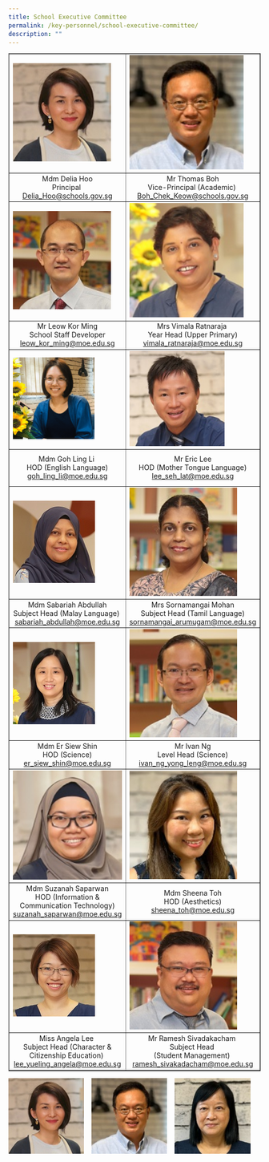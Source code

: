 ```yaml
---
title: School Executive Committee
permalink: /key-personnel/school-executive-committee/
description: ""
---
```

<table border="1" cellspacing="0">
<tbody>
<tr>
<td><img style="width: 90%;" src="/images/Mdm%20Delia%20Hoo.jpg"></td>
<td><img style="width: 90%;" src="/images/Mr Thomas Boh ii.jpg"></td>
<td><img style="width: 100%;" src="/images/Ms Jasmine Tan.jpg"></td>
</tr>
 <tr><td style="text-align: center;">Mdm Delia Hoo<br>Principal&nbsp;<br><a href="mailto:Delia_Hoo@schools.gov.sg" target="">Delia_Hoo@schools.gov.sg</a></td>
<td style="text-align: center;">Mr Thomas Boh <br>Vice-Principal (Academic)&nbsp;<br><a href="mailto:Boh_Chek_Keow@schools.gov.sg" target="">Boh_Chek_Keow@schools.gov.sg</a></td>
<td style="text-align: center;">
<div>&nbsp;Ms Jasmine Tan</div>
<div>Vice-Principal (Administration)</div>
<div><a href="mailto:tan_ai_choo@schools.gov.sg" target="">Tan_Ai_Choo@schools.gov.sg</a></div>
</td>

</tr><tr>
<td><img style="width: 90%;" src="/images/Mr%20Leow%20Kor%20Ming.jpg"></td>
<td><img style="width: 90%;" src="/images/Mrs%20Vimala%20Ratnaraja.jpg"></td>
<td><img style="width: 100%;" src="/images/Mdm%20Neo%20Hwee%20Hwee.jpg"></td>
</tr>
<tr>
<td style="text-align: center;">
<div>Mr Leow Kor Ming</div>
<div>School Staff  Developer</div>
<div><a href="mailto:leow_kor_ming@moe.edu.sg" target="">leow_kor_ming@moe.edu.sg</a></div>
</td>
<td style="text-align: center;">
<div>Mrs Vimala Ratnaraja&nbsp;</div>
<div>Year Head (Upper Primary)</div>
<div><a href="mailto:vimala_ratnaramoe.edu.sg@moe.edu.sg" target="">vimala_ratnaraja@moe.edu.sg</a></div>
</td>
<td style="text-align: center;">
<div>Ms Neo Hwee Hwee&nbsp;</div>
<div>Year Head (Lower Primary)&nbsp;</div>
<div><a href="mailto:neo_hwee_hwee@moe.edu.sg" target="">neo_hwee_hwee@moe.edu.sg</a></div>
</td>
</tr>
<tr>
<td><img style="width: 75%;" src="/images/Ms%20Goh%20Ling%20Li.png"></td>
<td><img style="width: 75%;" src="/images/Mr%20Eric%20Lee.jpg"></td>
<td><img style="width: 80%;" src="/images/Cheong Mei Yuan.jpg"></td>
</tr>
<tr>
<td style="text-align: center;">Mdm Goh Ling Li&nbsp;<br>HOD (English Language)<br><a href="mailto:goh_ling_li@moe.edu.sg" target="">goh_ling_li@moe.edu.sg</a></td>
<td style="text-align: center;">Mr Eric Lee<br>HOD (Mother Tongue Language)<br><a href="mailto:lee_seh_lat@moe.edu.sg" target="">lee_seh_lat@moe.edu.sg</a></td>
<td style="text-align: center;">Mdm Cheong Mei Yuan&nbsp;<br>Level Head (Chinese Language)<br><a href="mailto:cheong_mei_yuan@moe.edu.sg" target="">cheong_mei_yuan@moe.edu.sg</a></td>
</tr>
<tr>
<td><img src="/images/Mdm%20Sabariah%20Abdullah.jpg"></td>
<td><img style="width: 85%;" src="/images/Mrs%20Sornamangai%20Mohan.jpg"></td>
<td><img style="width: %;" src="/images/Mrs%20Sharon%20Yeo.jpg"></td>
</tr>
<tr>
<td style="text-align: center;">Mdm Sabariah Abdullah<br>Subject Head (Malay Language)&nbsp;<br><a href="mailto:sabariah_abdullah@moe.edu.sg" target="">sabariah_abdullah@moe.edu.sg</a></td>
<td style="text-align: center;">
<div>Mrs Sornamangai Mohan</div>
<div>Subject Head (Tamil Language)</div>
<div><a href="mailto:sornamangai_arumugam@moe.edu.sg" target="">sornamangai_arumugam@moe.edu.sg</a></div>
</td>
<td style="text-align: center;">Mrs Sharon Yeo<br>Subject Head (Mathematics)<br><a href="mailto:yeo_sharon@moe.edu.sg" target="">yeo_sharon@moe.edu.sg</a></td>
</tr>
<tr>
<td><img src="/images/Mdm%20Er%20Siew%20Shin.jpg"></td>
<td><img style="width: 85%;" src="/images/Mr%20Ivan%20Ng.jpg"></td>
<td><img style="width: %;" src="/images/Jan%20Hu.jpg"></td>
</tr>
<tr>
<td style="text-align: center;">Mdm Er Siew Shin<br>HOD (Science)<br><a href="mailto:er_siew_shin@moe.edu.sg" target="">er_siew_shin@moe.edu.sg</a></td>
<td style="text-align: center;">Mr Ivan Ng<br>Level Head (Science)<br><a href="mailto:ivan_ng_yong_leng@moe.edu.sg" target="">ivan_ng_yong_leng@moe.edu.sg</a></td>
<td style="text-align: center;">Ms Jan Hu Wen Ying<br>HOD (PE &amp; CCA)<br><a href="mailto:jan_hu_wen_ying@moe.edu.sg" target="">jan_hu_wen_ying@moe.edu.sg</a></td>
</tr>
<tr>
<td><img style="width: 150%;" src="/images/Mdm%20Suzanah%20Saparwan.jpg"></td>
<td><img style="width: 85%;" src="/images/Mdm%20Sheena%20Toh.jpg"></td>
<td><img style="width: %;" src="/images/Mrs%20Fion%20Ho.png"></td>
</tr>
<tr>
<td style="text-align: center;">
<div>Mdm Suzanah Saparwan<br>HOD (Information &amp; Communication Technology)<br><a href="mailto:suzanah_saparwan@moe.edu.sg" target="">suzanah_saparwan@moe.edu.sg</a></div>
</td>
<td style="text-align: center;">Mdm Sheena Toh<br>HOD (Aesthetics)<br><a href="mailto:sheena_toh@moe.edu.sg" target="">sheena_toh@moe.edu.sg</a></td>
<td style="text-align: center;">Mrs Fion Ho&nbsp;<br>HOD (Character &amp; Citizenship Education)&nbsp;<br><a href="mailto:lim_ser_yee@moe.edu.sg" target="">lim_ser_yee@moe.edu.sg</a></td>
</tr>
<tr>
<td><img src="/images/Miss%20Angela%20Lee.jpg"></td>
<td><img style="width: 85%;" src="/images/Mr%20Ramesh%20Sivakadacham.jpg"></td>
<td><img style="width: %;" src="/images/Mr%20Ben%20Choo.jpg"></td>
</tr>
<tr>
<td style="text-align: center;">Miss Angela Lee&nbsp;<br>Subject Head (Character &amp; Citizenship Education)&nbsp;<br><a href="mailto:lee_yueling_angela@moe.edu.sg" target="">lee_yueling_angela@moe.edu.sg</a></td>
<td style="text-align: center;">Mr Ramesh Sivadakacham&nbsp;<br>Subject Head&nbsp;<br>(Student Management)&nbsp;<br><a href="mailto:ramesh_sivakadacham@moe.edu.sg" target="">ramesh_sivakadacham@moe.edu.sg</a></td>
<td style="text-align: center;">Mr Ben Cho<br>Subject Head (CCA &amp; Data Management)<br><a href="mailto:choo_chee_keong@moe.edu.sg" target="">choo_chee_keong@moe.edu.sg</a></td>
</tr></tbody></table>

<img align="left" style="width:30%;margin-right:15px;" src="/images/Mdm%20Delia%20Hoo.jpg">
<img align="left" style="width:30%;margin-right:15px;" src="/images/Mr Thomas Boh ii.jpg">
<img align="left" style="width:30%;margin-right:15px;" src="/images/Ms Jasmine Tan.jpg">

<br clear="left">